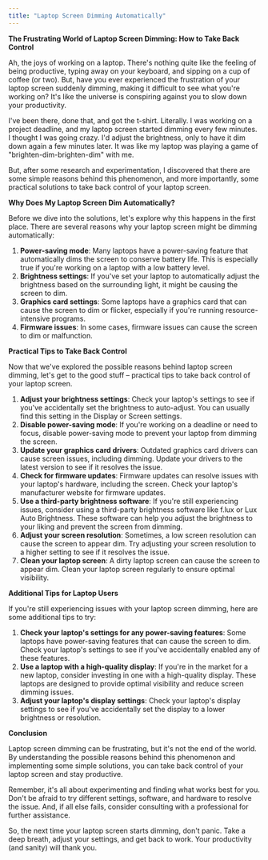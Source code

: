 ```yaml
---
title: "Laptop Screen Dimming Automatically"
---
```


**The Frustrating World of Laptop Screen Dimming: How to Take Back Control**

Ah, the joys of working on a laptop. There's nothing quite like the feeling of being productive, typing away on your keyboard, and sipping on a cup of coffee (or two). But, have you ever experienced the frustration of your laptop screen suddenly dimming, making it difficult to see what you're working on? It's like the universe is conspiring against you to slow down your productivity.

I've been there, done that, and got the t-shirt. Literally. I was working on a project deadline, and my laptop screen started dimming every few minutes. I thought I was going crazy. I'd adjust the brightness, only to have it dim down again a few minutes later. It was like my laptop was playing a game of "brighten-dim-brighten-dim" with me.

But, after some research and experimentation, I discovered that there are some simple reasons behind this phenomenon, and more importantly, some practical solutions to take back control of your laptop screen.

**Why Does My Laptop Screen Dim Automatically?**

Before we dive into the solutions, let's explore why this happens in the first place. There are several reasons why your laptop screen might be dimming automatically:

1. **Power-saving mode**: Many laptops have a power-saving feature that automatically dims the screen to conserve battery life. This is especially true if you're working on a laptop with a low battery level.
2. **Brightness settings**: If you've set your laptop to automatically adjust the brightness based on the surrounding light, it might be causing the screen to dim.
3. **Graphics card settings**: Some laptops have a graphics card that can cause the screen to dim or flicker, especially if you're running resource-intensive programs.
4. **Firmware issues**: In some cases, firmware issues can cause the screen to dim or malfunction.

**Practical Tips to Take Back Control**

Now that we've explored the possible reasons behind laptop screen dimming, let's get to the good stuff – practical tips to take back control of your laptop screen.

1. **Adjust your brightness settings**: Check your laptop's settings to see if you've accidentally set the brightness to auto-adjust. You can usually find this setting in the Display or Screen settings.
2. **Disable power-saving mode**: If you're working on a deadline or need to focus, disable power-saving mode to prevent your laptop from dimming the screen.
3. **Update your graphics card drivers**: Outdated graphics card drivers can cause screen issues, including dimming. Update your drivers to the latest version to see if it resolves the issue.
4. **Check for firmware updates**: Firmware updates can resolve issues with your laptop's hardware, including the screen. Check your laptop's manufacturer website for firmware updates.
5. **Use a third-party brightness software**: If you're still experiencing issues, consider using a third-party brightness software like f.lux or Lux Auto Brightness. These software can help you adjust the brightness to your liking and prevent the screen from dimming.
6. **Adjust your screen resolution**: Sometimes, a low screen resolution can cause the screen to appear dim. Try adjusting your screen resolution to a higher setting to see if it resolves the issue.
7. **Clean your laptop screen**: A dirty laptop screen can cause the screen to appear dim. Clean your laptop screen regularly to ensure optimal visibility.

**Additional Tips for Laptop Users**

If you're still experiencing issues with your laptop screen dimming, here are some additional tips to try:

1. **Check your laptop's settings for any power-saving features**: Some laptops have power-saving features that can cause the screen to dim. Check your laptop's settings to see if you've accidentally enabled any of these features.
2. **Use a laptop with a high-quality display**: If you're in the market for a new laptop, consider investing in one with a high-quality display. These laptops are designed to provide optimal visibility and reduce screen dimming issues.
3. **Adjust your laptop's display settings**: Check your laptop's display settings to see if you've accidentally set the display to a lower brightness or resolution.

**Conclusion**

Laptop screen dimming can be frustrating, but it's not the end of the world. By understanding the possible reasons behind this phenomenon and implementing some simple solutions, you can take back control of your laptop screen and stay productive.

Remember, it's all about experimenting and finding what works best for you. Don't be afraid to try different settings, software, and hardware to resolve the issue. And, if all else fails, consider consulting with a professional for further assistance.

So, the next time your laptop screen starts dimming, don't panic. Take a deep breath, adjust your settings, and get back to work. Your productivity (and sanity) will thank you.